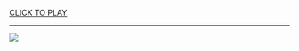 
<a href="https://premium76.site?title=bit_planes_game_unblocked&ref=13M">CLICK TO PLAY</a></h3>
<hr>

<a href="https://premium76.site?title=bit_planes_game_unblocked&ref=13M"><img src="https://clearcache.store/games.png"></a>


